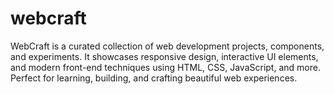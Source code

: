 # webcraft
WebCraft is a curated collection of web development projects, components, and experiments. It showcases responsive design, interactive UI elements, and modern front-end techniques using HTML, CSS, JavaScript, and more. Perfect for learning, building, and crafting beautiful web experiences.
